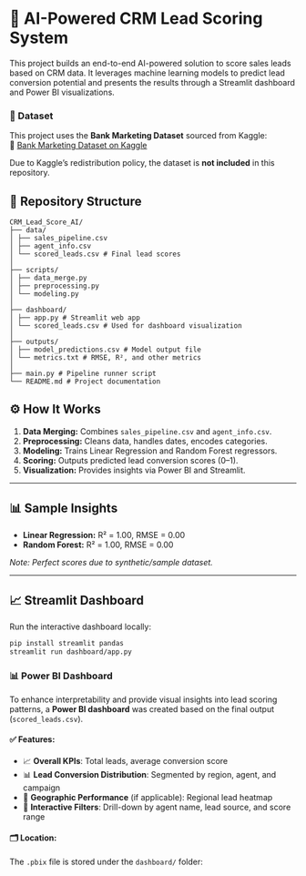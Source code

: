 # 🧠 AI-Powered CRM Lead Scoring System

This project builds an end-to-end AI-powered solution to score sales leads based on CRM data. It leverages machine learning models to predict lead conversion potential and presents the results through a Streamlit dashboard and Power BI visualizations.

### 📁 Dataset

This project uses the **Bank Marketing Dataset** sourced from Kaggle:  
🔗 [Bank Marketing Dataset on Kaggle](https://www.kaggle.com/datasets/janiobachmann/bank-marketing-dataset)

Due to Kaggle’s redistribution policy, the dataset is **not included** in this repository.




## 📂 **Repository Structure**
```
CRM_Lead_Score_AI/
├── data/
│ ├── sales_pipeline.csv 
│ ├── agent_info.csv 
│ └── scored_leads.csv # Final lead scores
│
├── scripts/
│ ├── data_merge.py 
│ ├── preprocessing.py 
│ └── modeling.py 
│
├── dashboard/
│ ├── app.py # Streamlit web app
│ └── scored_leads.csv # Used for dashboard visualization
│
├── outputs/
│ ├── model_predictions.csv # Model output file
│ └── metrics.txt # RMSE, R², and other metrics
│
├── main.py # Pipeline runner script
└── README.md # Project documentation
```


## ⚙️ How It Works

1. **Data Merging:** Combines `sales_pipeline.csv` and `agent_info.csv`.
2. **Preprocessing:** Cleans data, handles dates, encodes categories.
3. **Modeling:** Trains Linear Regression and Random Forest regressors.
4. **Scoring:** Outputs predicted lead conversion scores (0–1).
5. **Visualization:** Provides insights via Power BI and Streamlit.

---

## 📊 Sample Insights

- **Linear Regression:** R² = 1.00, RMSE = 0.00  
- **Random Forest:** R² = 1.00, RMSE = 0.00

*Note: Perfect scores due to synthetic/sample dataset.*

---

## 📈 Streamlit Dashboard

Run the interactive dashboard locally:

```bash
pip install streamlit pandas
streamlit run dashboard/app.py
```

### 📊 Power BI Dashboard

To enhance interpretability and provide visual insights into lead scoring patterns, a **Power BI dashboard** was created based on the final output (`scored_leads.csv`).

#### ✅ Features:
- 📈 **Overall KPIs**: Total leads, average conversion score
- 📊 **Lead Conversion Distribution**: Segmented by region, agent, and campaign
- 📍 **Geographic Performance** (if applicable): Regional lead heatmap
- 🔎 **Interactive Filters**: Drill-down by agent name, lead source, and score range

#### 🗂️ Location:
The `.pbix` file is stored under the `dashboard/` folder:
